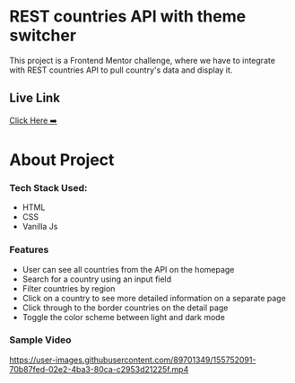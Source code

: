 # REST countries API with theme switcher

This project is a Frontend Mentor challenge, where we have to integrate with REST countries API to pull country's data and display it.

## Live Link

[Click Here ➡️](https://anjali-kukreti.github.io/Rest-countries-API-with-theme-switcher/)

# About Project

### Tech Stack Used:
* HTML
* CSS
* Vanilla Js

### Features
* User can see all countries from the API on the homepage
* Search for a country using an input field
* Filter countries by region
* Click on a country to see more detailed information on a separate page
* Click through to the border countries on the detail page
* Toggle the color scheme between light and dark mode

### Sample Video

https://user-images.githubusercontent.com/89701349/155752091-70b87fed-02e2-4ba3-80ca-c2953d21225f.mp4
 
 
